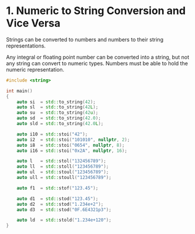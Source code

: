 # 1. Numeric to String Conversion and Vice Versa

Strings can be converted to numbers and numbers to their
string representations.

Any integral or floating point number can be converted into
a string, but not any string can convert to numeric types.
Numbers must be able to hold the numeric representation.

```cpp
#include <string>

int main()
{
    auto si  = std::to_string(42);
    auto sl  = std::to_string(42L);
    auto su  = std::to_string(42u);
    auto sd  = std::to_string(42.0);
    auto sld = std::to_string(42.0L);

    auto i10 = std::stoi("42");
    auto i2  = std::stoi("101010", nullptr, 2);
    auto i8  = std::stoi("0654", nullptr, 8);
    auto i16 = std::stoi("0x2A", nullptr, 16);

    auto l   = std::stol("132456789");
    auto ll  = std::stoll("123456789");
    auto ul  = std::stoul("123456789");
    auto ull = std::stoull("123456789");

    auto f1  = std::stof("123.45");

    auto d1  = std::stod("123.45");
    auto d2  = std::stod("1.234e+2");
    auto d3  = std::stod("0F.6E4321p3");

    auto ld  = std::stold("1.234e+120");
}
```
